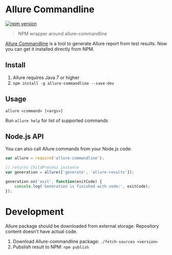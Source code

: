# Allure Commandline

[![npm version](https://img.shields.io/npm/v/allure-commandline.svg?style=flat-square)](https://www.npmjs.com/package/allure-commandline)

> NPM wrapper around allure-commandline

[Allure Commandline](http://wiki.qatools.ru/display/AL/Allure+Commandline) is a tool to generate Allure report from test results. Now you can get it installed directly from NPM.

## Install

1. Allure requires Java 7 or higher
2. `npm install -g allure-commandline --save-dev`

## Usage

```
allure <command> [<args>]
```
Run `allure help` for list of supported commands

## Node.js API

You can also call Allure commands from your Node.js code:

```js
var allure = require('allure-commandline');

// returns ChildProcess instance
var generation = allure(['generate', 'allure-results']);

generation.on('exit', function(exitCode) {
    console.log('Generation is finished with code:', exitCode);
});
```

# Development

Allure package should be downloaded from external storage. Repository content doesn't have actual code.

1. Download Allure-commandline package: `./fetch-sources <version>`
2. Pubslish result to NPM: `npm publish`

